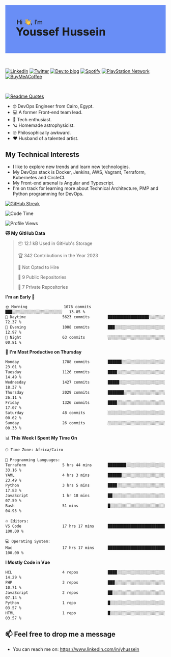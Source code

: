 [![Youssef's GitHub Banner](./assets/youssef-hussein.png)](https://github.com/yorki404)

</br>

[![LinkedIn](https://img.shields.io/badge/linkedin-%230077B5.svg?style=for-the-badge&logo=linkedin&logoColor=white)](https://www.linkedin.com/in/yhussein/)
[![Twitter](https://img.shields.io/badge/yorki404-%231DA1F2.svg?style=for-the-badge&logo=Twitter&logoColor=white)](https://twitter.com/yorki404)
[![Dev.to blog](https://img.shields.io/badge/dev.to-0A0A0A?style=for-the-badge&logo=dev.to&logoColor=white)](https://dev.to/yorki404)
[![Spotify](https://img.shields.io/badge/Spotify-1ED760?style=for-the-badge&logo=spotify&logoColor=white)](https://open.spotify.com/user/yorki404)
[![PlayStation Network](https://img.shields.io/badge/PSN-%230070D1.svg?style=for-the-badge&logo=Playstation&logoColor=white)](https://psnprofiles.com/yorki404)
[![BuyMeACoffee](https://img.shields.io/badge/Buy%20Me%20a%20Coffee-ffdd00?style=for-the-badge&logo=buy-me-a-coffee&logoColor=black)](https://www.buymeacoffee.com/Yorki404)

</br>

[![Readme Quotes](https://quotes-github-readme.vercel.app/api?type=horizontal&theme=dark)](https://github.com/piyushsuthar/github-readme-quotes)


- :nerd_face: DevOps Engineer from Cairo, Egypt.
- :computer: A former Front-end team lead.
- :satellite: Tech enthusiast.
- :ringed_planet: Homemade astrophysicist.
- :roll_eyes: Philosophically awkward.
- :heart: Husband of a talented artist.

## My Technical Interests

- I like to explore new trends and learn new technologies.
- My DevOps stack is Docker, Jenkins, AWS, Vagrant, Terraform, Kubernetes and CircleCI.
- My Front-end arsenal is Angular and Typescript.
- I'm on track for learning more about Technical Architecture, PMP and Python programming for DevOps.

[![GitHub Streak](https://github-readme-streak-stats.herokuapp.com/?user=yorki404&theme=dark)](https://git.io/streak-stats)

<!--START_SECTION:waka-->
![Code Time](http://img.shields.io/badge/Code%20Time-489%20hrs%2024%20mins-blue)

![Profile Views](http://img.shields.io/badge/Profile%20Views-33-blue)

**🐱 My GitHub Data** 

> 📦 12.1 kB Used in GitHub's Storage 
 > 
> 🏆 342 Contributions in the Year 2023
 > 
> 🚫 Not Opted to Hire
 > 
> 📜 9 Public Repositories 
 > 
> 🔑 7 Private Repositories 
 > 
**I'm an Early 🐤** 

```text
🌞 Morning                1076 commits        ███░░░░░░░░░░░░░░░░░░░░░░   13.85 % 
🌆 Daytime                5623 commits        ██████████████████░░░░░░░   72.37 % 
🌃 Evening                1008 commits        ███░░░░░░░░░░░░░░░░░░░░░░   12.97 % 
🌙 Night                  63 commits          ░░░░░░░░░░░░░░░░░░░░░░░░░   00.81 % 
```
📅 **I'm Most Productive on Thursday** 

```text
Monday                   1788 commits        ██████░░░░░░░░░░░░░░░░░░░   23.01 % 
Tuesday                  1126 commits        ████░░░░░░░░░░░░░░░░░░░░░   14.49 % 
Wednesday                1427 commits        █████░░░░░░░░░░░░░░░░░░░░   18.37 % 
Thursday                 2029 commits        ███████░░░░░░░░░░░░░░░░░░   26.11 % 
Friday                   1326 commits        ████░░░░░░░░░░░░░░░░░░░░░   17.07 % 
Saturday                 48 commits          ░░░░░░░░░░░░░░░░░░░░░░░░░   00.62 % 
Sunday                   26 commits          ░░░░░░░░░░░░░░░░░░░░░░░░░   00.33 % 
```


📊 **This Week I Spent My Time On** 

```text
🕑︎ Time Zone: Africa/Cairo

💬 Programming Languages: 
Terraform                5 hrs 44 mins       ████████░░░░░░░░░░░░░░░░░   33.16 % 
YAML                     4 hrs 3 mins        ██████░░░░░░░░░░░░░░░░░░░   23.49 % 
Python                   3 hrs 5 mins        ████░░░░░░░░░░░░░░░░░░░░░   17.83 % 
JavaScript               1 hr 18 mins        ██░░░░░░░░░░░░░░░░░░░░░░░   07.59 % 
Bash                     51 mins             █░░░░░░░░░░░░░░░░░░░░░░░░   04.95 % 

🔥 Editors: 
VS Code                  17 hrs 17 mins      █████████████████████████   100.00 % 

💻 Operating System: 
Mac                      17 hrs 17 mins      █████████████████████████   100.00 % 
```

**I Mostly Code in Vue** 

```text
HCL                      4 repos             ████░░░░░░░░░░░░░░░░░░░░░   14.29 % 
PHP                      3 repos             ███░░░░░░░░░░░░░░░░░░░░░░   10.71 % 
JavaScript               2 repos             ██░░░░░░░░░░░░░░░░░░░░░░░   07.14 % 
Python                   1 repo              █░░░░░░░░░░░░░░░░░░░░░░░░   03.57 % 
HTML                     1 repo              █░░░░░░░░░░░░░░░░░░░░░░░░   03.57 % 
```




<!--END_SECTION:waka-->

## 📫 Feel free to drop me a message
- You can reach me on: https://www.linkedin.com/in/yhussein
